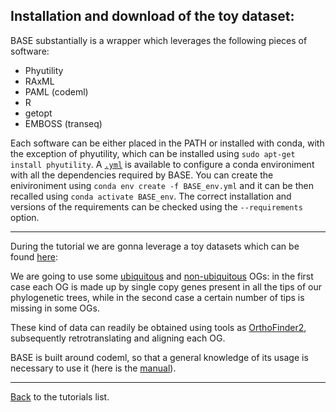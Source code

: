 ## Installation and download of the toy dataset:

BASE substantially is a wrapper which leverages the following pieces of software:

* Phyutility
* RAxML
* PAML (codeml)
* R
* getopt
* EMBOSS (transeq)

Each software can be either placed in the PATH or installed with conda, with the exception of phyutility, which can be installed using ```sudo apt-get install phyutility```.
A [```.yml```](https://github.com/for-giobbe/BASE/blob/master/BASE_env.yml) is available to configure a conda environiment with all the dependencies required by BASE. 
You can create the enivironiment using ```conda env create -f BASE_env.yml``` and it can be then recalled using ```conda activate BASE_env```.
The correct installation and versions of the requirements can be checked using the ```--requirements``` option.

---

During the tutorial we are gonna leverage a toy datasets which can be found [here](https://github.com/for-giobbe/BASE/tree/master/example/):

We are going to use some [ubiquitous](https://github.com/for-giobbe/BASE/tree/master/example/example/_complete_OGs) and [non-ubiquitous](https://github.com/for-giobbe/BASE/tree/master/example/_partials_OGs)
OGs: in the first case each OG is made up by single copy genes present in all the tips of our phylogenetic trees, while in the second case
a certain number of tips is missing in some OGs.

These kind of data can readily be obtained using tools as [OrthoFinder2](https://github.com/davidemms/OrthoFinder), subsequently retrotranslating and aligning each OG.

BASE is built around codeml, so that a general knowledge of its usage is necessary to use it (here is the [manual](http://abacus.gene.ucl.ac.uk/software/pamlDOC.pdf)).

---

[Back](https://github.com/for-giobbe/BASE/blob/master/tutorial_0.md) to the tutorials list.

